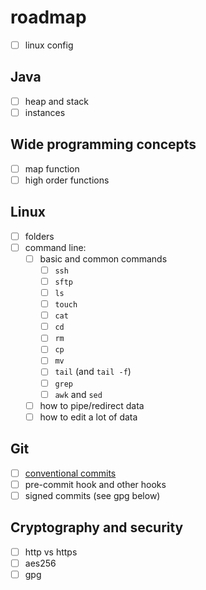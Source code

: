 # roadmap

- [ ] linux config

## Java

- [ ] heap and stack
- [ ] instances

## Wide programming concepts

- [ ] map function
- [ ] high order functions

## Linux

- [ ] folders
- [ ] command line:
  - [ ] basic and common commands
    - [ ] `ssh`
    - [ ] `sftp`
    - [ ] `ls`
    - [ ] `touch`
    - [ ] `cat`
    - [ ] `cd`
    - [ ] `rm`
    - [ ] `cp`
    - [ ] `mv`
    - [ ] `tail` (and `tail -f`)
    - [ ] `grep`
    - [ ] `awk` and `sed`
  - [ ] how to pipe/redirect data
  - [ ] how to edit a lot of data

## Git

- [ ] [conventional commits](https://www.conventionalcommits.org/en/v1.0.0/)
- [ ] pre-commit hook and other hooks
- [ ] signed commits (see gpg below)

## Cryptography and security

- [ ] http vs https
- [ ] aes256
- [ ] gpg
